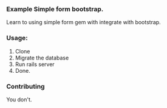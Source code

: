 ### Example Simple form bootstrap.

Learn to using simple form gem with integrate with bootstrap.

### Usage:

1. Clone
2. Migrate the database
3. Run rails server
4. Done.

### Contributing

You don't.
